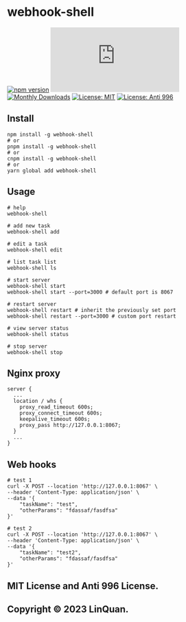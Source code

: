 # webhook-shell
[![npm version](https://badge.fury.io/js/webhook-shell.svg)](https://badge.fury.io/js/webhook-shell)
[![Gzip Size](http://img.badgesize.io/https://unpkg.com/webhook-shell@latest/dist/webhook-shell.umd.min.js?compression=gzip&style=flat-square)](https://unpkg.com/webhook-shell)
[![Monthly Downloads](https://img.shields.io/npm/dm/webhook-shell.svg)](https://www.npmjs.com/package/webhook-shell)
[![License: MIT](https://img.shields.io/badge/License-MIT-yellow.svg)](https://opensource.org/licenses/MIT)
[![License: Anti 996](https://img.shields.io/badge/License-Anti%20996-yellow.svg)](https://github.com/kattgu7/Anti-996-License/blob/master/LICENSE)

## Install
```
npm install -g webhook-shell
# or
pnpm install -g webhook-shell
# or
cnpm install -g webhook-shell
# or
yarn global add webhook-shell
```

## Usage
```
# help
webhook-shell

# add new task
webhook-shell add

# edit a task
webhook-shell edit

# list task list
webhook-shell ls

# start server
webhook-shell start
webhook-shell start --port=3000 # default port is 8067

# restart server
webhook-shell restart # inherit the previously set port
webhook-shell restart --port=3000 # custom port restart

# view server status
webhook-shell status

# stop server
webhook-shell stop
```

## Nginx proxy
```
server {
  ...
  location / whs {
    proxy_read_timeout 600s;
    proxy_connect_timeout 600s;
    keepalive_timeout 600s;
    proxy_pass http://127.0.0.1:8067;
  }
  ...
}
```

## Web hooks
```
# test 1
curl -X POST --location 'http://127.0.0.1:8067' \
--header 'Content-Type: application/json' \
--data '{
    "taskName": "test",
    "otherParams": "fdassaf/fasdfsa"
}'
```

```
# test 2
curl -X POST --location 'http://127.0.0.1:8067' \
--header 'Content-Type: application/json' \
--data '{
    "taskName": "test2",
    "otherParams": "fdassaf/fasdfsa"
}'
```

## MIT License and Anti 996 License.

## Copyright &copy; 2023 LinQuan.